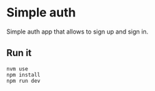# Simple auth

Simple auth app that allows to sign up and sign in.

## Run it

```
nvm use
npm install
npm run dev
```